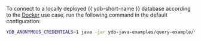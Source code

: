 To connect to a locally deployed {{ ydb-short-name }} database according to the [Docker](../../../../quickstart.md) use case, run the following command in the default configuration:

```bash
YDB_ANONYMOUS_CREDENTIALS=1 java -jar ydb-java-examples/query-example/target/ydb-query-example.jar grpc://localhost:{{ def-ports.grpc }}/local
```
